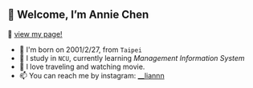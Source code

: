 ## 👋 Welcome, I’m Annie Chen
:paperclip: [view my page!](https://lianchencc.github.io/)
- 👀 I'm born on 2001/2/27, from `Taipei`
- 🌱 I study in `NCU`, currently learning *Management Information System*
- 💞️ I love traveling and watching movie.
- 📫 You can reach me by instagram: [__liannn](https://www.instagram.com/__liannn/)

<!---
lianchencc/lianchencc is a ✨ special ✨ repository because its `README.md` (this file) appears on your GitHub profile.
You can click the Preview link to take a look at your changes.
--->
